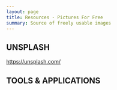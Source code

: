 ```yaml
---
layout: page
title: Resources - Pictures For Free
summary: Source of freely usable images
---
```

## UNSPLASH
https://unsplash.com/

## TOOLS & APPLICATIONS
